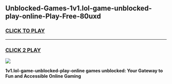 
## Unblocked-Games-1v1.lol-game-unblocked-play-online-Play-Free-80uxd
<h3>
<a href="https://premium76.site?title=1v1.lol-game-unblocked-play-online&ref=17A">CLICK TO PLAY</a></h3>
<hr>

<h3>
<a href="https://premium76.site?title=1v1.lol-game-unblocked-play-online&ref=17A">CLICK 2 PLAY</a>
  
</h3>

<a href="https://premium76.site?title=1v1.lol-game-unblocked-play-online&ref=17A"><img src="https://clearcache.store/games.png"></a>


**1v1.lol-game-unblocked-play-online games unblocked: Your Gateway to Fun and Accessible Online Gaming**
